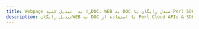 ---title: Webpage را به  تبدیل کنیدDOC، WEB به DOC مبدل رایگان یا Perl SDKdescription: تبدیل رایگانWEB به DOC با استفاده از Perl Cloud APIs & SDK همچنین اسناد PDF را در Cloud ایجاد، ویرایش و رندر کنید.---